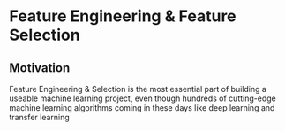 # Feature Engineering & Feature Selection


## Motivation
Feature Engineering & Selection is the most essential part of building a useable machine learning project, even though hundreds of cutting-edge machine learning algorithms coming in these days like deep learning and transfer learning
